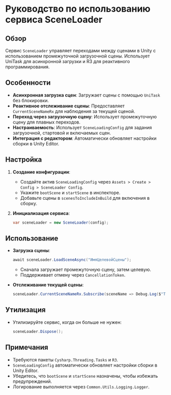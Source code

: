 # Руководство по использованию сервиса SceneLoader

## Обзор
Сервис `SceneLoader` управляет переходами между сценами в Unity с использованием промежуточной загрузочной сцены. Использует UniTask для асинхронной загрузки и R3 для реактивного программирования.

## Особенности
- **Асинхронная загрузка сцен**: Загружает сцены с помощью `UniTask` без блокировки.
- **Реактивное отслеживание сцены**: Предоставляет `CurrentSceneNameRx` для наблюдения за текущей сценой.
- **Переход через загрузочную сцену**: Использует промежуточную сцену для плавных переходов.
- **Настраиваемость**: Использует `SceneLoadingConfig` для задания загрузочной, стартовой и включаемых сцен.
- **Интеграция с редактором**: Автоматически обновляет настройки сборки в Unity Editor.

## Настройка
1. **Создание конфигурации**:
   - Создайте актив `SceneLoadingConfig` через `Assets > Create > Config > SceneLoader Config`.
   - Укажите `bootScene` и `startScene` в инспекторе.
   - Добавьте сцены в `scenesToIncludeInBuild` для включения в сборку.

2. **Инициализация сервиса**:
   ```csharp
   var sceneLoader = new SceneLoader(config);
   ```

## Использование
- **Загрузка сцены**:
  ```csharp
  await sceneLoader.LoadSceneAsync("ИмяЦелевойСцены");
  ```
  - Сначала загружает промежуточную сцену, затем целевую.
  - Поддерживает отмену через `CancellationToken`.

- **Отслеживание текущей сцены**:
  ```csharp
  sceneLoader.CurrentSceneNameRx.Subscribe(sceneName => Debug.Log($"Текущая сцена: {sceneName}"));
  ```

## Утилизация
- Утилизируйте сервис, когда он больше не нужен:
  ```csharp
  sceneLoader.Dispose();
  ```

## Примечания
- Требуются пакеты `Cysharp.Threading.Tasks` и `R3`.
- `SceneLoadingConfig` автоматически обновляет настройки сборки в Unity Editor.
- Убедитесь, что `bootScene` и `startScene` назначены, чтобы избежать предупреждений.
- Логирование выполняется через `Common.Utils.Logging.Logger`.